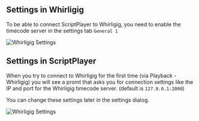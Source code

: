 ## Settings in Whirligig

To be able to connect ScriptPlayer to Whirligig, you need to enable the timecode server in the settings tab ``General 1``

![Whirligig Settings](https://raw.githubusercontent.com/FredTungsten/ScriptPlayer/master/Assets/WhirligigSettings.png)

## Settings in ScriptPlayer

When you try to connect to Whirligig for the first time (via Playback - Whirligig) you will see a promt that asks you for connection settings like the IP and port for the Whirligig timecode server. (default is ``127.0.0.1:2000``)

You can change these settings later in the settings dialog.

![Whirligig Settings](https://raw.githubusercontent.com/FredTungsten/ScriptPlayer/master/Assets/WhirligigConnectionSettings.png)